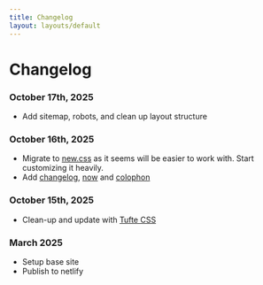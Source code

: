 ```yaml
---
title: Changelog
layout: layouts/default
---
```


# Changelog

### October 17th, 2025

- Add sitemap, robots, and clean up layout structure

### October 16th, 2025

- Migrate to [new.css](https://newcss.net) as it seems will be easier to work
  with. Start customizing it heavily.
- Add [changelog](/changelog), [now](/now) and [colophon](/colophon)

### October 15th, 2025

- Clean-up and update with [Tufte CSS](https://edwardtufte.github.io/tufte-css/)

### March 2025

- Setup base site
- Publish to netlify
